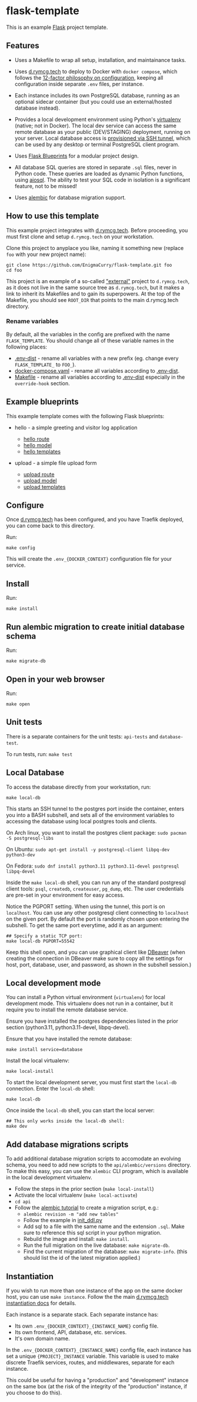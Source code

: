 # flask-template

This is an example [Flask](https://flask.palletsprojects.com/) project
template.

## Features

 * Uses a Makefile to wrap all setup, installation, and maintainance tasks.
 
 * Uses [d.rymcg.tech](https://github.com/EnigmaCurry/d.rymcg.tech) to
   deploy to Docker with `docker compose`, which follows the
   [12-factor philosophy on
   configuration](https://12factor.net/config), keeping all
   configuration inside separate `.env` files, per instance.
   
 * Each instance includes its own PostgreSQL database, running as an
   optional sidecar container (but you could use an external/hosted
   database instead).

 * Provides a local development environment using Python's
   [virtualenv](https://docs.python.org/3/library/venv.html) (native;
   not in Docker). The local dev service can access the same remote
   database as your public (DEV/STAGING) deployment, running on your
   server. Local database access is [provisioned via SSH
   tunnel](https://github.com/EnigmaCurry/d.rymcg.tech/blob/master/_scripts/postgresql-tunnel),
   which can be used by any desktop or terminal PostgreSQL client
   program.

 * Uses [Flask
   Blueprints](https://flask.palletsprojects.com/en/3.0.x/blueprints/)
   for a modular project design.

 * All database SQL queries are stored in separate `.sql` files, never
   in Python code. These queries are loaded as dynamic Python
   functions, using [aiosql](https://nackjicholson.github.io/aiosql/).
   The ability to test your SQL code in isolation is a significant
   feature, not to be missed!

 * Uses [alembic](https://alembic.sqlalchemy.org/en/latest/) for
   database migration support.

## How to use this template

This example project integrates with
[d.rymcg.tech](https://github.com/EnigmaCurry/d.rymcg.tech#readme).
Before proceeding, you must first clone and setup `d.rymcg.tech` on
your workstation. 

Clone this project to anyplace you like, naming it something new
(replace `foo` with your new project name):

```
git clone https://github.com/EnigmaCurry/flask-template.git foo
cd foo
```

This project is an example of a so-called
["external"](https://github.com/enigmacurry/d.rymcg.tech#integrating-external-projects)
project to `d.rymcg.tech`, as it does not live in the same source tree
as `d.rymcg.tech`, but it makes a link to inherit its Makefiles and to
gain its superpowers. At the top of the Makefile, you should see
`ROOT_DIR` that points to the main d.rymcg.tech directory.

### Rename variables

By default, all the variables in the config are prefixed with the name
`FLASK_TEMPLATE`. You should change all of these variable names in the
following places:

 * [.env-dist](.env-dist) - rename all variables with a new prefix
   (eg. change every `FLASK_TEMPLATE_` to `FOO_`).
 * [docker-compose.yaml](docker-compose.yaml) - rename all variables
   according to [.env-dist](.env-dist).
 * [Makefile](Makefile) - rename all variables according to
   [.env-dist](.env-dist) especially in the `override-hook` section.

## Example blueprints

This example template comes with the following Flask blueprints:

 * hello - a simple greeting and visitor log application
 
   * [hello route](api/app/routes/hello)
   * [hello model](api/app/models/hello)
   * [hello templates](api/app/templates/hello) 

 * upload - a simple file upload form
 
   * [upload route](api/app/routes/upload)
   * [upload model](api/app/models/upload)
   * [upload templates](api/app/templates/upload)

## Configure

Once
[d.rymcg.tech](https://github.com/EnigmaCurry/d.rymcg.tech#readme) has
been configured, and you have Traefik deployed, you can come back to
this directory.

Run:

```
make config
```

This will create the `.env_{DOCKER_CONTEXT}` configuration file for
your service.

## Install

Run:

```
make install
```

## Run alembic migration to create initial database schema

Run:

```
make migrate-db
```

## Open in your web browser

Run:

```
make open
```

## Unit tests

There is a separate containers for the unit tests: `api-tests` and
`database-test`.

To run tests, run: `make test`

## Local Database

To access the database directly from your workstation, run:

```
make local-db
```

This starts an SSH tunnel to the postgres port inside the container,
enters you into a BASH subshell, and sets all of the environment
variables to accessing the database using local postgres tools and
clients.

On Arch linux, you want to install the postgres client package: `sudo pacman -S postgresql-libs`

On Ubuntu: `sudo apt-get install -y postgresql-client libpq-dev python3-dev`

On Fedora: `sudo dnf install python3.11 python3.11-devel postgresql libpq-devel`

Inside the `make local-db` shell, you can run any of the standard
postgresql client tools: `psql`, `createdb`, `createuser`, `pg_dump`,
etc. The user credentials are pre-set in your environment for easy
access.

Notice the PGPORT setting. When using the tunnel, this port is on
`localhost`. You can use any other postgresql client connecting to
`localhost` on the given port. By default the port is randomly chosen
upon entering the subshell. To get the same port everytime, add it as
an argument:

```
## Specify a static TCP port:
make local-db PGPORT=55542
```

Keep this shell open, and you can use graphical client like
[DBeaver](https://dbeaver.io/) (when creating the connection in
DBeaver make sure to copy all the settings for host, port, database,
user, and password, as shown in the subshell session.)

## Local development mode

You can install a Python virtual environment (`virtualenv`) for local
development mode. This virtualenv does not run in a container, but it
require you to install the remote database service.

Ensure you have installed the postgres dependencies listed in the
prior section (python3.11, python3.11-devel, libpq-devel).

Ensure that you have installed the remote database:

```
make install service=database
```

Install the local virtualenv:

```
make local-install
```

To start the local development server, you must first start the
`local-db` connection. Enter the `local-db` shell:

```
make local-db
```

Once inside the `local-db` shell, you can start the local server:

```
## This only works inside the local-db shell:
make dev
```

## Add database migrations scripts

To add additional database migration scripts to accomodate an evolving
schema, you need to add new scripts to the `api/alembic/versions`
directory. To make this easy, you can use the `alembic` CLI program,
which is available in the local development virtualenv.

 * Follow the steps in the prior section (`make local-install`)
 * Activate the local virtualenv (`make local-activate`)
 * `cd api`
 * Follow the [alembic
   tutorial](https://alembic.sqlalchemy.org/en/latest/tutorial.html#create-a-migration-script)
   to create a migration script, e.g.:
   * `alembic revision -m "add new tables"`
   * Follow the example in
     [init_ddl.py](api/alembic/versions/f25d1dab29bf_init_ddl.py)
   * Add sql to a file with the same name and the extension `.sql`.
     Make sure to reference this sql script in your python migration.
   * Rebuild the image and install: `make install`.
   * Run the full migration on the live database: `make migrate-db`.
   * Find the current migration of the database: `make migrate-info`.
     (this should list the id of the latest migration applied.)
     
## Instantiation

If you wish to run more than one instance of the app on the same
docker host, you can use `make instance`. Follow the the main
[d.rymcg.tech instantiation
docs](https://github.com/EnigmaCurry/d.rymcg.tech#creating-multiple-instances-of-a-service)
for details.

Each instance is a separate stack. Each separate instance has:

 * Its own `.env_{DOCKER_CONTEXT}_{INSTANCE_NAME}` config file.
 * Its own frontend, API, database, etc. services.
 * It's own domain name.

In the `.env_{DOCKER_CONTEXT}_{INSTANCE_NAME}` config file, each
instance has set a unique `{PROJECT}_INSTANCE` variable. This variable
is used to make discrete Traefik services, routes, and middlewares,
separate for each instance.

This could be useful for having a "production" and "development"
instance on the same box (at the risk of the integrity of the
"production" instance, if you choose to do this).
